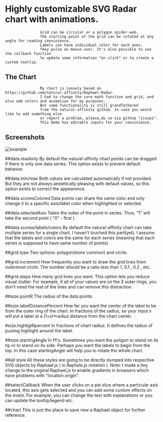 Highly customizable SVG Radar chart with animations.
=============
                    Grid can be circular or a polygon spider-web.
                    The starting point of the grid can be rotated at any angle for reading convinience.
                    Labels can have individual color for each axes.
                    They pulse on mouse over. It's also possible to use the callback function
                    to update some information "on click" or to create a custom tooltip.
  
The Chart
-------------
                    My chart is loosely based on https://github.com/natural-affinity/Raphael-Radar.
                    I had to change the core math function and grid, and also add colors and animation for my purposes.
                    But some functionality is still grandfathered
                    from the natural-affinity github. In case you would like to add something else 
                    or report a problem, please,do so via github "issues".
                    This Demo has editable inputs for your convinience.
                    
Screenshots
-----------
![example]()

##data.readonly 
                    By default the natural-affinity chart points can be dragged
                    if there is only one data series. This option exists to prevent default behavior.
                
##data.min/max 
                    Both values are calculated automatically if not provided. But they are not always
                    aestetically pleasing with default values, so this option exists to correct the appearence.
                
##data.scoresColored 
                    Data points can share the same color and only change it to a specific 
                    axis/label color when highlighted or selected.
                
##data.selectedAxis 
                      Takes the index of the point in series. Thus, "1" will take the second point ( "0" - first ).
                
##data.scores/labels/colors 
                      By default the natural-affinity chart can take multiple series for a single chart.
                      I haven't touched this part(yet). I assume that the labels and colors are the same for each series
                      (meaning that each series is supposed to have same number of points)
                
##grid.type 
                      Two options: polygon(more common) and circle.
                
##grid.increment 
                      How frequently you want to draw the grid lines from outermost circle. 
                      The number should be a ratio less than 1, 0.1 , 0.2 , etc.

##grid.steps 
                      How many grid lines you want. This option lets you reduce visual clutter. 
                      For example, if all of your values are on the 3 outer rings, 
                      you don't need the rest of the lines and can remove this distraction.
                
##size.pointR 
                      The radius of the data points.
                
##size.labelDistancePercent 
                      How far you want the center of the label to be from the outer ring of the chart.
                      In fractions of the radius, so your input x will put a label at a 
                      (1+x)*radius distance from the chart center.
                
#size.highligtRpercent 
                      In fractions of chart radius. It defines the radius of pusling highlight around the label.
                
##size.startingAngle 
                      In PI's. Sometimes you want the poligon to stand on its tip or to stand on its side.
                      Perhaps you want the labels to begin from the top.
                      In this case startingAngle will help you to rotate the whole chart.
                
##all style 
                      All these styles are going to be directly dumped into 
                      respective SVG objects by Raphael.js ( in Raphale.js notation ).
                      Note: I made a tiny change to the original Raphael.js 
                      to enable gradients in browsers which have problems with "location.origin".

           
##selectCallback 
                      When the user clicks on a pie slice where a particular axis located, 
                      this axis gets selected and you can add some custom effects on the event.
                      For example, you can change the text with explanations or you can update the tooltip/legend etc.
                
##chart 
                      This is just the place to save new a Raphael object for further reference.


